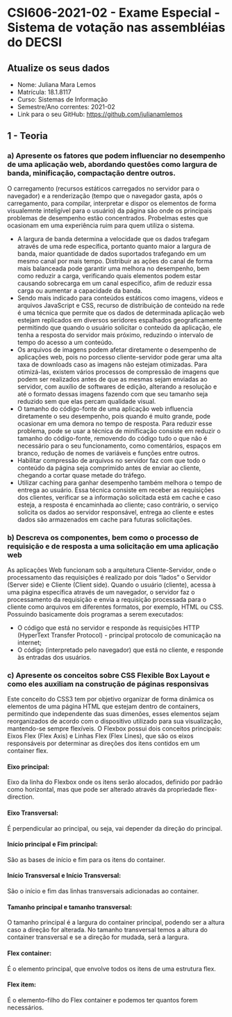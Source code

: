 # **CSI606-2021-02 - Exame Especial - Sistema de votação nas assembléias do DECSI**

## Atualize os seus dados

- Nome: Juliana Mara Lemos
- Matrícula: 18.1.8117
- Curso: Sistemas de Informação
- Semestre/Ano correntes: 2021-02
- Link para o seu GitHub: https://github.com/julianamlemos

## 1 - Teoria

### a) Apresente os fatores que podem influenciar no desempenho de uma aplicação web, abordando questões como largura de banda, minificação, compactação dentre outros.

O carregamento (recursos estáticos carregados no servidor para o navegador) e a renderização (tempo que o navegador gasta, após o carregamento, para compilar, interpretar e dispor os elementos de forma visualemnte inteligível para o usuário) da página são onde os principais problemas de desempenho estão concentrados. Probelmas estes que ocasionam em uma experiência ruim para quem utiliza o sistema.

- A largura de banda determina a velocidade que os dados trafegam através de uma rede específica, portanto quanto maior a largura de banda, maior quantidade de dados suportados trafegando em um mesmo canal por mais tempo. Distribuir as ações do canal de forma mais balanceada pode garantir uma melhora no desempenho, bem como reduzir a carga, verificando quais elementos podem estar causando sobrecarga em um canal específico, afim de reduzir essa carga ou aumentar a capacidade da banda.
- Sendo mais indicado para conteúdos estáticos como imagens, vídeos e arquivos JavaScript e CSS, recurso de distribuição de conteúdo na rede é uma técnica que permite que os dados de determinada aplicação web estejam replicados em diversos seridores espalhados geograficamente permitindo que quando o usuário solicitar o conteúdo da aplicação, ele tenha a resposta do servidor mais próximo, reduzindo o intervalo de tempo do acesso a um conteúdo.
- Os arquivos de imagens podem afetar diretamente o desempenho de aplicações web, pois no porcesso cliente-servidor pode gerar uma alta taxa de downloads caso as imagens não estejam otimizadas. Para otimizá-las, existem vários processos de compressão de imagens que podem ser realizados antes de que as mesmas sejam enviadas ao servidor, com auxílio de softwares de edição, alterando a resolução e até o formato dessas imagens fazendo com que seu tamanho seja reduzido sem que elas percam qualidade visual.
- O tamanho do código-fonte de uma aplicação web influencia diretamente o seu desempenho, pois quando é muito grande, pode ocasionar em uma demora no tempo de resposta. Para reduzir esse problema, pode se usar a técnica de minificação consiste em reduzir o tamanho do código-fonte, removendo do código tudo o que não é necessário para o seu funcionamento, como comentários, espaços em branco, redução de nomes de variáveis e funções entre outros.
- Habilitar compressão de arquivos no servidor faz com que todo o conteúdo da página seja comprimido antes de enviar ao cliente, chegando a cortar quase metade do tráfego.
- Utilizar caching para ganhar desempenho também melhora o tempo de entrega ao usuário. Essa técnica consiste em receber as requisições dos clientes, verificar se a informação solicitada está em cache e caso esteja, a resposta é encaminhada ao cliente; caso contrário, o serviço solicita os dados ao servidor responsável, entrega ao cliente e estes dados são armazenados em cache para futuras solicitações.


### b) Descreva os componentes, bem como o processo de requisição e de resposta a uma solicitação em uma aplicação web

As aplicações Web funcionam sob a arquitetura Cliente-Servidor, onde o processamento das requisições é realizado por dois “lados” o Servidor (Server side) e Cliente (Client side). Quando o usuário (cliente), acessa à uma página específica através de um navegador, o servidor faz o processamento da requisição e envia a requisição processada para o cliente como arquivos em diferentes formatos, por exemplo, HTML ou CSS. Possuindo basicamente dois programas a serem executados:
- O código que está no servidor e responde às requisições HTTP (HyperText Transfer Protocol) - principal protocolo de comunicação na internet;
- O código (interpretado pelo navegador) que está no cliente, e responde às entradas dos usuários.

### c) Apresente os conceitos sobre CSS Flexible Box Layout e como eles auxiliam na construção de páginas responsivas

Este conceito do CSS3 tem por objetivo organizar de forma dinâmica os elementos de uma página HTML que estejam dentro de containers, permitindo que independente das suas dimenões, esses elementos sejam reorganizados de acordo com o dispositivo utilizado para sua visualização, mantendo-se sempre flexíveis.
O Flexbox possui dois conceitos principais: Eixos Flex (Flex Axis) e Linhas Flex (Flex Lines), que são os eixos responsáveis por determinar as direções dos itens contidos em um container flex.
#### Eixo principal:
Eixo da linha do Flexbox onde os itens serão alocados, definido por padrão como horizontal, mas que pode ser alterado através da propriedade flex-direction.
#### Eixo Transversal:
É perpendicular ao principal, ou seja, vai depender da direção do principal.
#### Início principal e Fim principal:
São as bases de início e fim para os itens do container.
#### Início Transversal e Início Transversal:
São o início e fim das linhas transversais adicionadas ao container.
#### Tamanho principal e tamanho transversal:
O tamanho principal é a largura do container principal, podendo ser a altura caso a direção for alterada. No tamanho transversal temos a altura do container transversal e se a direção for mudada, será a largura.
#### Flex container:
É o elemento principal, que envolve todos os itens de uma estrutura flex.
#### Flex item:
É o elemento-filho do Flex container e podemos ter quantos forem necessários.
